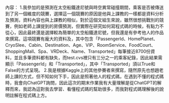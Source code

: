 內容：
1.我參加的是預測在太空船鐵達尼號與時空異常碰撞期間，乘客是否被傳送到了另一個維度的競賽，選擇這一個競賽的原因是他與上課教的一樣都是資料分析及預測，資料內容也與上課教的相似，對於這個文組生來說，雖然很想挑戰別的競賽，例如老師上課提到的房價預測，但實際在研究如何寫程式碼的時候，有點力不從心，因此最終還是選擇較為簡單的太空船鐵達尼號，但我還是有參考他人的作品來撰寫。這項競賽有龐大的資料及，其中包含「PassengerId、HomePlanet、CryoSlee、Cabin、Destination、Age、VIP、RoomService、FoodCourt、ShoppingMall、Spa、VRDeck、Name、Transported」每筆接近8700份資料，並且多筆資料都有缺失，而test.cvs裡只有三分之一的乘客紀錄，因此結果需顯示「PassengerId」和「Transported」，其中「Transported」須以True和False的方式呈現。
2.我是根據Kaggle上的其他參賽者來撰寫，隨然原先也想趙老師上課的方式，但不知如何下手，因此是照著他人的程式碼，在遇到不懂的程式碼時，我會向ChatGPT詢問，因此這次的期末作業我有大量理解是從ChatGPT的解釋而來，我認為這對我去學習、看懂程式碼的幫助很多，而我對程式碼理解後的說明註解在程式碼上方。









